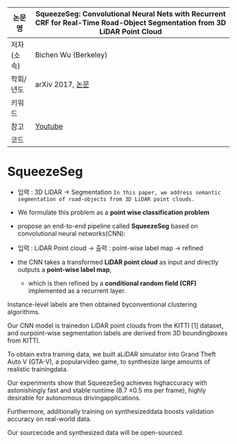 |논문명|SqueezeSeg: Convolutional Neural Nets with Recurrent CRF for Real-Time Road-Object Segmentation from 3D LiDAR Point Cloud|
|-|-|
|저자(소속)|Bichen Wu (Berkeley)|
|학회/년도| arXiv 2017, [논문](https://arxiv.org/abs/1710.07368v1)|
|키워드| |
|참고|[Youtube](https://www.youtube.com/watch?v=Xyn5Zd3lm6s)|
|코드||


# SqueezeSeg

- 입력 : 3D LiDAR -> Segmentation `In this paper, we address semantic segmentation of road-objects from 3D LiDAR point clouds. `

- We formulate this problem as a **point wise classification problem**

- propose an end-to-end pipeline called **SqueezeSeg** based on convolutional neural networks(CNN): 

- 입력 : LiDAR Point cloud -> 출력 : point-wise label map -> refined 
-  the CNN takes a transformed **LiDAR point cloud** as input and directly outputs a **point-wise label map**,
	-  which is then refined by a **conditional random field (CRF)** implemented as a recurrent layer. 

Instance-level labels are then obtained byconventional clustering algorithms. 

Our CNN model is trainedon LiDAR point clouds from the KITTI [1] dataset, and ourpoint-wise segmentation labels are derived from 3D boundingboxes from KITTI. 

To obtain extra training data, we built aLiDAR simulator into Grand Theft Auto V (GTA-V), a popularvideo game, to synthesize large amounts of realistic trainingdata. 

Our experiments show that SqueezeSeg achieves highaccuracy with astonishingly fast and stable runtime (8.7 ±0.5 ms per frame), highly desirable for autonomous drivingapplications. 

Furthermore, additionally training on synthesizeddata boosts validation accuracy on real-world data. 

Our sourcecode and synthesized data will be open-sourced.
<!--stackedit_data:
eyJoaXN0b3J5IjpbLTQ1MTI0NzE0Ml19
-->